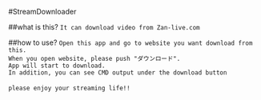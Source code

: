 #StreamDownloader

##what is this?
`It can download video from Zan-live.com`

##how to use?
`Open this app and go to website you want download from this.`<br>`When you open website, please push "ダウンロード".`<br>`App will start to download.`<br>`In addition, you can see CMD output under the download button`<br><br>
`please enjoy your streaming life!!`